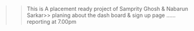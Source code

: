 >>This is A placement ready project of Samprity Ghosh & Nabarun Sarkar>>
planing about the dash board & sign up page ...... reporting at 7.00pm
>>
